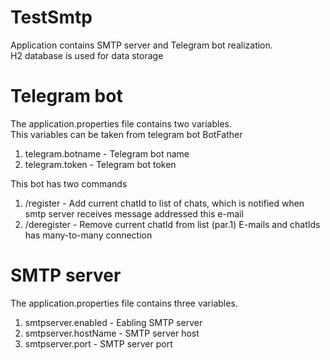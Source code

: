 # TestSmtp
Application contains SMTP server and Telegram bot realization.\
H2 database is used for data storage
# Telegram bot
The application.properties file contains two variables.\
This variables can be taken from telegram bot BotFather
1. telegram.botname - Telegram bot name
2. telegram.token - Telegram bot token

This bot has two commands
1. /register <e-mail> - Add current chatId to list of chats, which is notified when smtp server receives message addressed this e-mail
2. /deregister <email> - Remove current chatId from list (par.1)
E-mails and chatIds has many-to-many connection
# SMTP server
The application.properties file contains three variables.
1. smtpserver.enabled - Eabling SMTP server
2. smtpserver.hostName - SMTP server host
3. smtpserver.port - SMTP server port
